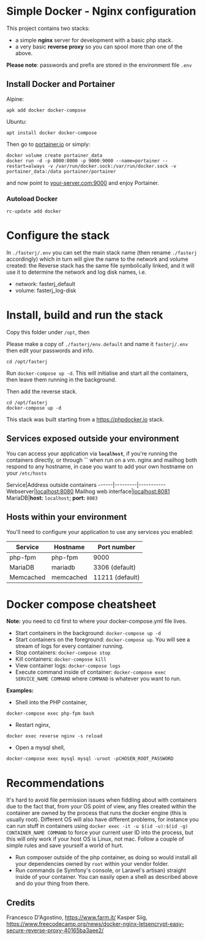 Simple Docker - Nginx configuration
==================================

This project contains two stacks:

  * a simple **nginx** server for development with a basic php stack.
  * a very basic **reverse proxy** so you can spool more than one of the above.

**Please note**: passwords and prefix are stored in the environment file `.env`

## Install Docker and Portainer ##

Alpine:

`apk add docker docker-compose`

Ubuntu:

`apt install docker docker-compose`

Then go to [portainer.io](https://www.portainer.io/installation/)
or simply:

```
docker volume create portainer_data
docker run -d -p 8000:8000 -p 9000:9000 --name=portainer --restart=always -v /var/run/docker.sock:/var/run/docker.sock -v portainer_data:/data portainer/portainer
```

and now point to [your-server.com:9000](http://localhost:9000) and enjoy Portainer.

### Autoload Docker

`rc-update add docker`

# Configure the stack
In `./fasterj/.env` you can set the main stack name (then rename `./fasterj` accordingly) which in turn will
give the name to the network and volume created: the Reverse stack has the same file symbolically linked, and it will use
it to determine the network and log disk names, i.e.

* network: fasterj_default
* volume:  fasterj_log-disk


# Install, build and run the stack #

Copy this folder under `/opt`, then

Please make a copy of `./fasterj/env.default` and name it `fasterj/.env` then edit your passwords and info.

`cd /opt/fasterj`

Run `docker-compose up -d`. This will initialise and start all the containers, then leave them running in the background.

Then add the reverse stack.

```
cd /opt/fasterj
docker-compose up -d
```

This stack was built starting from a https://phpdocker.io stack.

## Services exposed outside your environment ##

You can access your application via **`localhost`**, if you're running the containers directly, or through **``** when run on a vm. nginx and mailhog both respond to any hostname, in case you want to add your own hostname on your `/etc/hosts`

Service|Address outside containers
------|---------|-----------
Webserver|[localhost:8080](http://localhost:8080)
Mailhog web interface|[localhost:8081](http://localhost:8081)
MariaDB|**host:** `localhost`; **port:** `8083`

## Hosts within your environment ##

You'll need to configure your application to use any services you enabled:

Service|Hostname|Port number
------|---------|-----------
php-fpm|php-fpm|9000
MariaDB|mariadb|3306 (default)
Memcached|memcached|11211 (default)

# Docker compose cheatsheet #

**Note:** you need to cd first to where your docker-compose.yml file lives.

  * Start containers in the background: `docker-compose up -d`
  * Start containers on the foreground: `docker-compose up`. You will see a stream of logs for every container running.
  * Stop containers: `docker-compose stop`
  * Kill containers: `docker-compose kill`
  * View container logs: `docker-compose logs`
  * Execute command inside of container: `docker-compose exec SERVICE_NAME COMMAND` where `COMMAND` is whatever you want to run.

 **Examples:**

  * Shell into the PHP container,

  `docker-compose exec php-fpm bash`
  * Restart nginx,

  `docker exec reverse nginx -s reload`
  * Open a mysql shell,

  `docker-compose exec mysql mysql -uroot -pCHOSEN_ROOT_PASSWORD`

# Recommendations #

It's hard to avoid file permission issues when fiddling about with containers due to the fact that, from your OS point of view, any files created within the container are owned by the process that runs the docker engine (this is usually root). Different OS will also have different problems, for instance you can run stuff in containers using `docker exec -it -u $(id -u):$(id -g) CONTAINER_NAME COMMAND` to force your current user ID into the process, but this will only work if your host OS is Linux, not mac. Follow a couple of simple rules and save yourself a world of hurt.

  * Run composer outside of the php container, as doing so would install all your dependencies owned by `root` within your vendor folder.
  * Run commands (ie Symfony's console, or Laravel's artisan) straight inside of your container. You can easily open a shell as described above and do your thing from there.

## Credits ##
Francesco D'Agostino, https://www.farm.it/
Kasper Siig, https://www.freecodecamp.org/news/docker-nginx-letsencrypt-easy-secure-reverse-proxy-40165ba3aee2/
